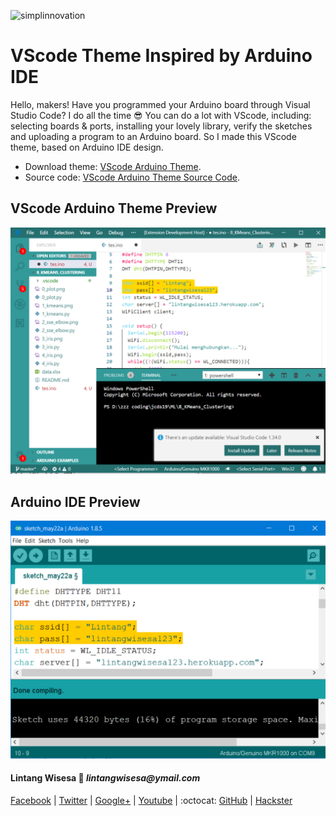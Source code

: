 ![simplinnovation](https://4.bp.blogspot.com/-f7YxPyqHAzY/WJ6VnkvE0SI/AAAAAAAADTQ/0tDQPTrVrtMAFT-q-1-3ktUQT5Il9FGdQCLcB/s350/simpLINnovation1a.png)

# VScode Theme Inspired by Arduino IDE

Hello, makers! Have you programmed your Arduino board through Visual Studio Code? I do all the time 😎 You can do a lot with VScode, including: selecting boards & ports, installing your lovely library, verify the sketches and uploading a program to an Arduino board. So I made this VScode theme, based on Arduino IDE design. 

- Download theme: [VScode Arduino Theme](https://marketplace.visualstudio.com/items?itemName=lintangwisesa.arduino).
- Source code: [VScode Arduino Theme Source Code](https://github.com/LintangWisesa/VScode-Arduino-Theme).

## VScode Arduino Theme Preview

![vscode_arduino](./lintang_icon/vscode_arduino.png)

## Arduino IDE Preview

![arduino_IDE](./lintang_icon/arduinoIDE.png)

#### Lintang Wisesa :love_letter: _lintangwisesa@ymail.com_

[Facebook](https://www.facebook.com/lintangbagus) | 
[Twitter](https://twitter.com/Lintang_Wisesa) |
[Google+](https://plus.google.com/u/0/+LintangWisesa1) |
[Youtube](https://www.youtube.com/user/lintangbagus) | 
:octocat: [GitHub](https://github.com/LintangWisesa) |
[Hackster](https://www.hackster.io/lintangwisesa)